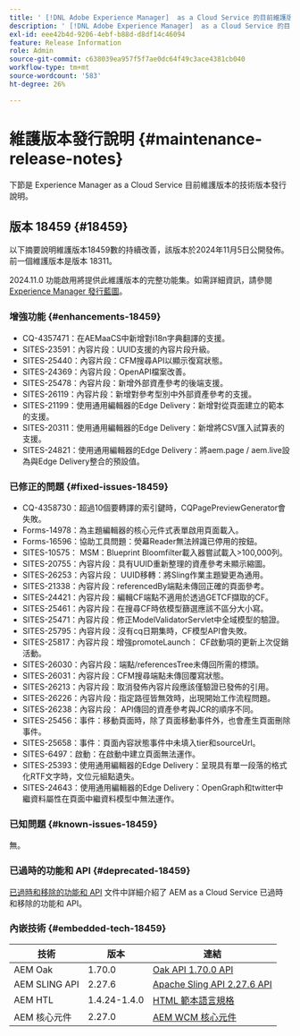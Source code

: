 ```yaml
---
title: ' [!DNL Adobe Experience Manager]  as a Cloud Service 的目前維護版本發行說明。'
description: ' [!DNL Adobe Experience Manager]  as a Cloud Service 的目前維護版本發行說明。'
exl-id: eee42b4d-9206-4ebf-b88d-d8df14c46094
feature: Release Information
role: Admin
source-git-commit: c638039ea957f5f7ae0dc64f49c3ace4381cb040
workflow-type: tm+mt
source-wordcount: '583'
ht-degree: 26%

---
```



# 維護版本發行說明 {#maintenance-release-notes}

下節是 Experience Manager as a Cloud Service 目前維護版本的技術版本發行說明。

## 版本 18459 {#18459}

以下摘要說明維護版本18459數的持續改善，該版本於2024年11月5日公開發佈。 前一個維護版本是版本 18311。

2024.11.0 功能啟用將提供此維護版本的完整功能集。如需詳細資訊，請參閱 [Experience Manager 發行藍圖](https://experienceleague.adobe.com/zh-hant/docs/experience-manager-release-information/aem-release-updates/update-releases-roadmap)。

### 增強功能 {#enhancements-18459}

* CQ-4357471：在AEMaaCS中新增對i18n字典翻譯的支援。
* SITES-23591：內容片段：UUID支援的內容片段升級。
* SITES-25440：內容片段：CFM搜尋API以顯示復寫狀態。
* SITES-24369：內容片段：OpenAPI檔案改善。
* SITES-25478：內容片段：新增外部資產參考的後端支援。
* SITES-26119：內容片段：新增對參考型別中外部資產參考的支援。
* SITES-21199：使用通用編輯器的Edge Delivery：新增對從頁面建立的範本的支援。
* SITES-20311：使用通用編輯器的Edge Delivery：新增將CSV匯入試算表的支援。
* SITES-24821：使用通用編輯器的Edge Delivery：將aem.page / aem.live設為與Edge Delivery整合的預設值。

### 已修正的問題 {#fixed-issues-18459}

* CQ-4358730：超過10個要轉譯的索引鍵時，CQPagePreviewGenerator會失敗。
* Forms-14978：為主題編輯器的核心元件式表單啟用頁面載入。
* Forms-16596：協助工具問題：熒幕Reader無法辨識已停用的按鈕。
* SITES-10575： MSM：Blueprint Bloomfilter載入器嘗試載入>100,000列。
* SITES-20755：內容片段：具有UUID重新整理的資產參考未顯示縮圖。
* SITES-26253：內容片段： UUID移轉：將Sling作業主題變更為通用。
* SITES-21338：內容片段：referencedBy端點未傳回正確的頁面參考。
* SITES-24421：內容片段：編輯CF端點不適用於透過GETCF擷取的CF。
* SITES-25461：內容片段：在搜尋CF時依模型篩選應該不區分大小寫。
* SITES-25471：內容片段：修正ModelValidatorServlet中全域模型的驗證。
* SITES-25795：內容片段：沒有cq日期集時，CF模型API會失敗。
* SITES-25817：內容片段：增強promoteLaunch： CF啟動項的更新上次促銷活動。
* SITES-26030：內容片段：端點/referencesTree未傳回所需的標頭。
* SITES-26031：內容片段：CFM搜尋端點未傳回覆寫狀態。
* SITES-26213：內容片段：取消發佈內容片段應該僅驗證已發佈的引用。
* SITES-26226：內容片段：指定路徑皆無效時，出現開始工作流程問題。
* SITES-26238：內容片段： API傳回的資產參考與JCR的順序不同。
* SITES-25456：事件：移動頁面時，除了頁面移動事件外，也會產生頁面刪除事件。
* SITES-25658：事件：頁面內容狀態事件中未填入tier和sourceUrl。
* SITES-6497：啟動：在啟動中建立頁面無法運作。
* SITES-25393：使用通用編輯器的Edge Delivery：呈現具有單一段落的格式化RTF文字時，文位元組點遺失。
* SITES-24643：使用通用編輯器的Edge Delivery：OpenGraph和twitter中繼資料屬性在頁面中繼資料模型中無法運作。

### 已知問題 {#known-issues-18459}

無。

### 已過時的功能和 API {#deprecated-18459}

 [已過時和移除的功能和 API](/help/release-notes/deprecated-removed-features.md) 文件中詳細介紹了 AEM as a Cloud Service 已過時和移除的功能和 API。

### 內嵌技術 {#embedded-tech-18459}

| 技術 | 版本 | 連結 |
|---|---|---|
| AEM Oak | 1.70.0 | [Oak API 1.70.0 API](https://www.javadoc.io/doc/org.apache.jackrabbit/oak-api/1.70.0/index.html) |
| AEM SLING API | 2.27.6 | [Apache Sling API 2.27.6 API](https://www.javadoc.io/doc/org.apache.sling/org.apache.sling.api/latest/index.html) |
| AEM HTL | 1.4.24-1.4.0 | [HTML 範本語言規格](https://github.com/adobe/htl-spec) |
| AEM 核心元件 | 2.27.0 | [AEM WCM 核心元件](https://github.com/adobe/aem-core-wcm-components) |
